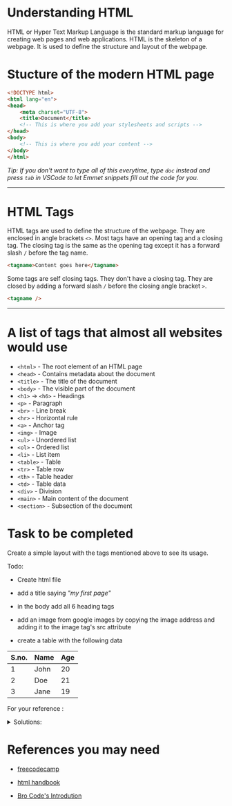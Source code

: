 <!-- <img src=../image-1.png alt="more info soon" /> -->

# Understanding HTML

HTML or Hyper Text Markup Language is the standard markup language for creating web pages and web applications. HTML is the skeleton of a webpage. It is used to define the structure and layout of the webpage.

# Stucture of the modern HTML page

```html
<!DOCTYPE html>
<html lang="en">
<head>
    <meta charset="UTF-8">
    <title>Document</title>
    <!-- This is where you add your stylesheets and scripts -->
</head>
<body>
    <!-- This is where you add your content -->
</body>
</html>
```
_Tip: If you don't want to type all of this everytime, type `doc` instead and press `tab` in VSCode to let Emmet snippets fill out the code for you._

***

# HTML Tags

HTML tags are used to define the structure of the webpage. They are enclosed in angle brackets `<>`. Most tags have an opening tag and a closing tag. The closing tag is the same as the opening tag except it has a forward slash `/` before the tag name.

```html
<tagname>Content goes here</tagname>
```

Some tags are self closing tags. They don't have a closing tag. They are closed by adding a forward slash `/` before the closing angle bracket `>`.

```html
<tagname />
```

***

# A list of tags that almost all websites would use

- `<html>` - The root element of an HTML page
- `<head>` - Contains metadata about the document
- `<title>` - The title of the document
- `<body>` - The visible part of the document
- `<h1>` -> `<h6>` - Headings
- `<p>` - Paragraph
- `<br>` - Line break
- `<hr>` - Horizontal rule
- `<a>` - Anchor tag
- `<img>` - Image
- `<ul>` - Unordered list
- `<ol>` - Ordered list
- `<li>` - List item
- `<table>` - Table
- `<tr>` - Table row
- `<th>` - Table header
- `<td>` - Table data
- `<div>` - Division
-  `<main>` - Main content of the document
- `<section>` - Subsection of the document

# Task to be completed

Create a simple layout with the tags mentioned above to see its usage.

Todo:
- Create html file
- add a title saying _"my first page"_
- in the body add all 6 heading tags 
- add an image from google images by copying the image address and adding it to the image tag's src attribute 

- create a table with the following data

|S.no.|Name|Age|
|----|----|---|
|1|John|20|
|2|Doe|21|
|3|Jane|19|

For your reference :
<details closed>
<summary>Solutions:</summary>

```html
<head>
    <title>
        my first page
    </title>
    <!-- your other metadata goes here -->
</head>
```

```html 
<img src="your-link-here" alt="alt text" />
```

```html
<table>
    <th>
        <td>S.no.</td>
        <td>Name</td>
        <td>Age</td>
    </th>
    <tr>
        <td>1</td>
        <td>John</td>
        <td>20</td>
    </tr>
    <tr>
        <td>2</td>
        <td>Doe</td>
        <td>21</td>
    </tr>
    <tr>
        <td>3</td>
        <td>Jane</td>
        <td>19</td>
    </tr>
</table>
```

</details>


# References you may need

- [freecodecamp](https://www.freecodecamp.org/news/html-crash-course/)
- [html handbook](https://www.freecodecamp.org/news/the-html-handbook/)

- [Bro Code's Introdution](https://www.youtube.com/watch?v=HD13eq_Pmp8&pp=ygUSaHRtbCBmb3IgYmVnaW5uZXJz)
